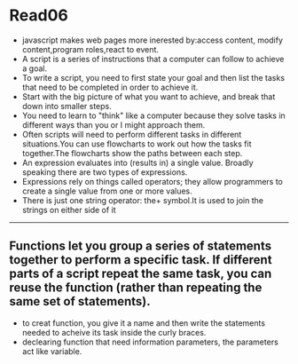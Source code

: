 # Read06
 - javascript makes web pages more inerested by:access content, modify content,program roles,react to event.
 - A script is a series of instructions that a computer can follow to achieve a goal.
 - To write a script, you need to first state your goal and then list the tasks that need to be completed in order to achieve it. 
 - Start with the big picture of what you want to achieve, and break that down into smaller steps. 
 - You need to learn to "think" like a computer because they solve tasks in different ways than you or I might approach them.
 - Often scripts will need to perform different tasks in different situations.You can use flowcharts to work out how the tasks fit together.The flowcharts show the paths between each step. 
 - An expression evaluates into (results in) a single value. Broadly speaking there are two types of expressions.
 - Expressions rely on things called operators; they allow programmers to create a single value from one or more values.
 - There is just one string operator: the+ symbol.It is used to join the strings on either side of it
------
 ## Functions let you group a series of statements together to perform a specific task. If different parts of a script repeat the same task, you can reuse the function (rather than repeating the same set of statements). 
 - to creat function, you give it a name and then write the statements needed to acheive its task inside the curly braces.
 - declearing function that need information parameters, the parameters act like variable.


